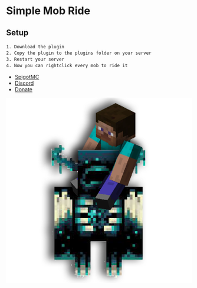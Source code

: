 # Simple Mob Ride

## Setup
```xml
1. Download the plugin
2. Copy the plugin to the plugins folder on your server
3. Restart your server
4. Now you can rightclick every mob to ride it
```

- [SpigotMC](https://www.spigotmc.org/resources/simple-mob-ride-1-8-1-19.105768/)
- [Discord](https://discord.gg/ahxyCMT8bM)
- [Donate](https://www.paypal.com/donate/?hosted_button_id=9WKETML4G9JHE)

![SimpleMobRide](https://github.com/JavaDevMC/images/blob/main/simplemobridelogo.png?raw=true)
